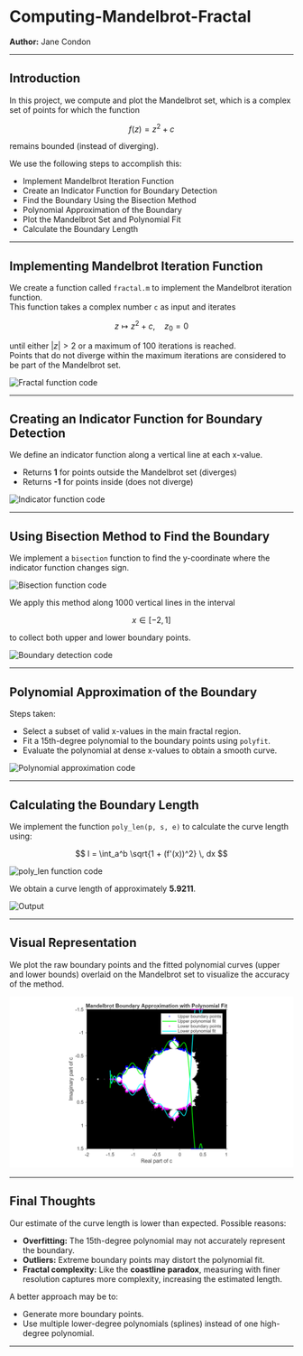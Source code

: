 # Computing-Mandelbrot-Fractal

**Author:** Jane Condon  

---

## Introduction

In this project, we compute and plot the Mandelbrot set, which is a complex set of points for which the function  

$$
f(z) = z^2 + c
$$  

remains bounded (instead of diverging).  

We use the following steps to accomplish this:

- Implement Mandelbrot Iteration Function
- Create an Indicator Function for Boundary Detection
- Find the Boundary Using the Bisection Method
- Polynomial Approximation of the Boundary
- Plot the Mandelbrot Set and Polynomial Fit
- Calculate the Boundary Length  

---

## Implementing Mandelbrot Iteration Function

We create a function called `fractal.m` to implement the Mandelbrot iteration function.  
This function takes a complex number `c` as input and iterates  

$$
z \mapsto z^2 + c, \quad z_0 = 0
$$  

until either $|z| > 2$ or a maximum of 100 iterations is reached.  
Points that do not diverge within the maximum iterations are considered to be part of the Mandelbrot set.  

![Fractal function code](Screenshot%20(46).png)  

---

## Creating an Indicator Function for Boundary Detection

We define an indicator function along a vertical line at each x-value.  
- Returns **1** for points outside the Mandelbrot set (diverges)  
- Returns **-1** for points inside (does not diverge)  

![Indicator function code](Screenshot%20(47).png)  

---

## Using Bisection Method to Find the Boundary

We implement a `bisection` function to find the y-coordinate where the indicator function changes sign.  

![Bisection function code](Screenshot%20(48).png)  

We apply this method along 1000 vertical lines in the interval  

$$
x \in [-2, 1]
$$  

to collect both upper and lower boundary points.  

![Boundary detection code](Screenshot%20(49).png)  

---

## Polynomial Approximation of the Boundary

Steps taken:  
- Select a subset of valid x-values in the main fractal region.  
- Fit a 15th-degree polynomial to the boundary points using `polyfit`.  
- Evaluate the polynomial at dense x-values to obtain a smooth curve.  

![Polynomial approximation code](Screenshot%20(50).png)  

---

## Calculating the Boundary Length

We implement the function `poly_len(p, s, e)` to calculate the curve length using:

$$
l = \int_a^b \sqrt{1 + (f'(x))^2} \, dx
$$  

![poly_len function code](Screenshot%20(52).png)  

We obtain a curve length of approximately **5.9211**.  

![Output](Screenshot%20(51).png)  

---

## Visual Representation

We plot the raw boundary points and the fitted polynomial curves (upper and lower bounds) overlaid on the Mandelbrot set to visualize the accuracy of the method.  

![Mandelbrot plot](MandelBrot.png)  

---

## Final Thoughts

Our estimate of the curve length is lower than expected. Possible reasons:  

- **Overfitting:** The 15th-degree polynomial may not accurately represent the boundary.  
- **Outliers:** Extreme boundary points may distort the polynomial fit.  
- **Fractal complexity:** Like the **coastline paradox**, measuring with finer resolution captures more complexity, increasing the estimated length.  

A better approach may be to:  
- Generate more boundary points.  
- Use multiple lower-degree polynomials (splines) instead of one high-degree polynomial.  

---
